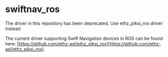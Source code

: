 # swiftnav_ros

The driver in this repository has been deprecated. Use ethz_piksi_ros driver instead

The current driver supporting Swift Navigation devices in ROS can be found here:
[https://github.com/ethz-asl/ethz_piksi_ros](https://github.com/ethz-asl/ethz_piksi_ros).
